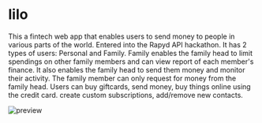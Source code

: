 # lilo

This a fintech web app that enables users to send money to people in various parts of the world. Entered into the Rapyd API hackathon.
It has 2 types of users: Personal and Family.
Family enables the family head to limit spendings on other family members and can view report of each member's finance. It also enables the family head to send them money and monitor their activity. The family member can only request for money from the family head.
Users can buy giftcards, send money, buy things online using the credit card. create custom subscriptions, add/remove new contacts.

![preview](https://drive.google.com/file/d/1QBKo8V_d3STIYk6O25GSlECJjXoAOnhL/view)
